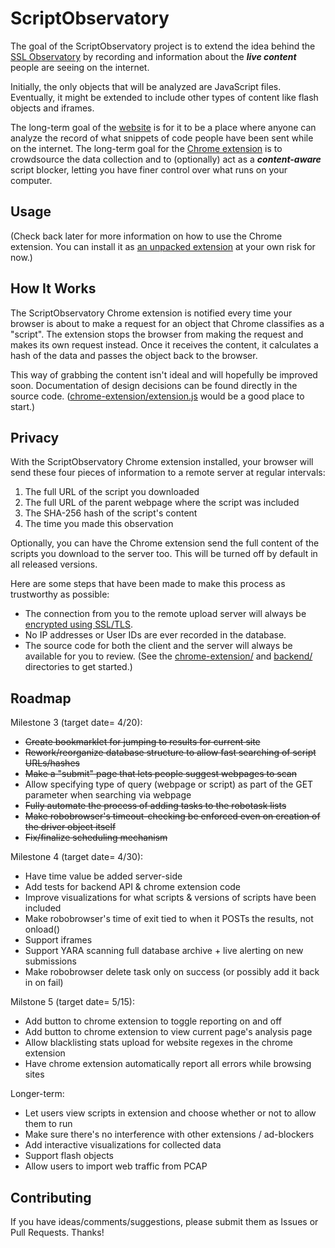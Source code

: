 ScriptObservatory
=================

The goal of the ScriptObservatory project is to extend the idea behind the 
[SSL Observatory](https://www.eff.org/observatory) by recording and 
information about the **_live content_** people are seeing on
the internet.

Initially, the only objects that will be analyzed are JavaScript files. 
Eventually, it might be extended to include other types of content like 
flash objects and iframes. 

The long-term goal of the [website](https://www.scriptobservatory.org)
is for it to be a place where anyone can analyze the record of 
what snippets of code people have been sent while on the internet. The 
long-term goal for the 
[Chrome extension](https://github.com/andy11/ScriptObservatory#usage)
is to crowdsource the data collection and to (optionally) act as a 
**_content-aware_** script blocker, letting you have finer control 
over what runs on your computer. 


Usage
-----

(Check back later for more information on how to use the Chrome extension. You can 
install it as [an unpacked extension](http://superuser.com/questions/247651/how-does-one-install-an-extension-for-chrome-browser-from-the-local-file-system)
at your own risk for now.)


How It Works
------------

The ScriptObservatory Chrome extension is notified every time your browser is 
about to make a request for an object that Chrome classifies as a "script". 
The extension stops the browser from making the request and makes its own request
instead. Once it receives the content, it calculates a hash of the data and 
passes the object back to the browser.

This way of grabbing the content isn't ideal and will hopefully be improved soon.
Documentation of design decisions can be found directly in the source code. 
([chrome-extension/extension.js](https://github.com/andy11/ScriptObservatory/blob/master/chrome-extension/extension.js)
would be a good place to start.)


Privacy
-------

With the ScriptObservatory Chrome extension installed, your browser will send these
four pieces of information to a remote server at regular intervals:
 1. The full URL of the script you downloaded
 2. The full URL of the parent webpage where the script was included
 3. The SHA-256 hash of the script's content
 4. The time you made this observation

Optionally, you can have the Chrome extension send the full content of the scripts you
download to the server too. This will be turned off by default in all released versions.

Here are some steps that have been made to make this process as trustworthy as possible:
 - The connection from you to the remote upload server will always be 
   [encrypted using SSL/TLS](https://www.ssllabs.com/ssltest/analyze.html?d=scriptobservatory.org). 
 - No IP addresses or User IDs are ever recorded in the database.
 - The source code for both the client and the server will always be available for you to 
   review. (See the 
   [chrome-extension/](https://github.com/andy11/ScriptObservatory/tree/master/chrome-extension) 
   and [backend/](https://github.com/andy11/ScriptObservatory/tree/master/backend) 
   directories to get started.)


Roadmap
-------

Milestone 3 (target date= 4/20):
 - ~~Create bookmarklet for jumping to results for current site~~
 - ~~Rework/reorganize database structure to allow fast searching of script URLs/hashes~~
 - ~~Make a "submit" page that lets people suggest webpages to scan~~
 - Allow specifying type of query (webpage or script) as part of the GET parameter when searching via webpage
 - ~~Fully automate the process of adding tasks to the robotask lists~~
 - ~~Make robobrowser's timeout-checking be enforced even on creation of the driver object itself~~
 - ~~Fix/finalize scheduling mechanism~~

Milestone 4 (target date= 4/30):
 - Have time value be added server-side
 - Add tests for backend API & chrome extension code
 - Improve visualizations for what scripts & versions of scripts have been included
 - Make robobrowser's time of exit tied to when it POSTs the results, not onload()
 - Support iframes
 - Support YARA scanning full database archive + live alerting on new submissions
 - Make robobrowser delete task only on success (or possibly add it back in on fail)

Milstone 5 (target date= 5/15):
 - Add button to chrome extension to toggle reporting on and off
 - Add button to chrome extension to view current page's analysis page
 - Allow blacklisting stats upload for website regexes in the chrome extension
 - Have chrome extension automatically report all errors while browsing sites

Longer-term:
 - Let users view scripts in extension and choose whether or not to allow them to run
 - Make sure there's no interference with other extensions / ad-blockers
 - Add interactive visualizations for collected data
 - Support flash objects
 - Allow users to import web traffic from PCAP


Contributing
------------

If you have ideas/comments/suggestions, please submit them as Issues or Pull Requests. Thanks!

